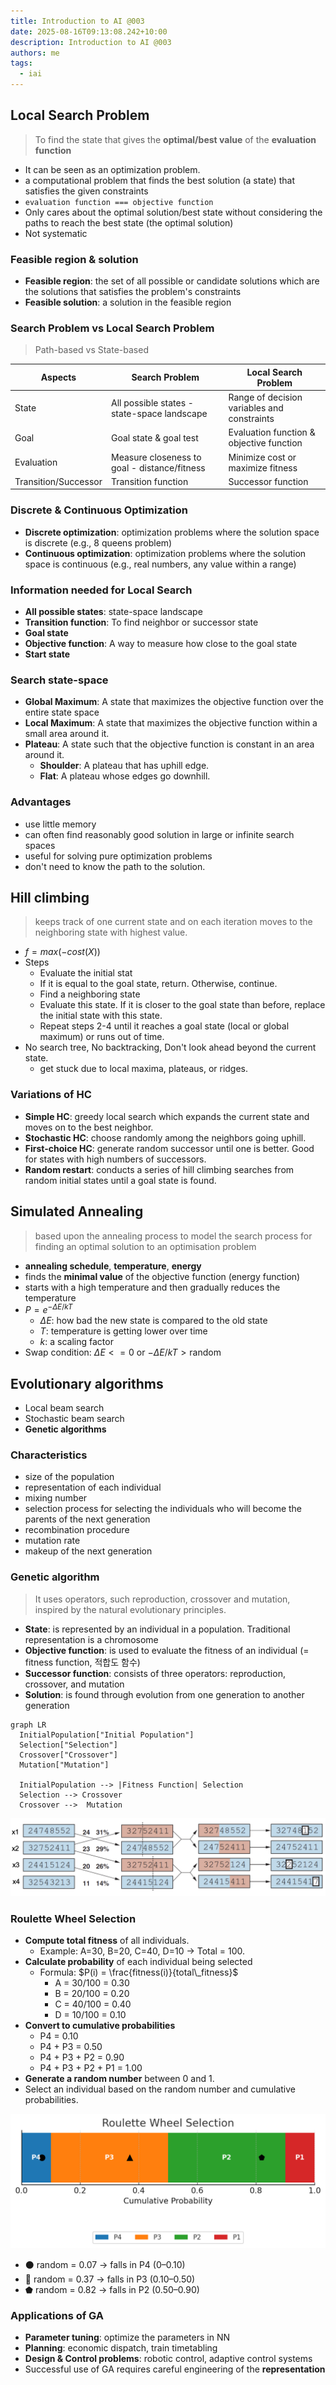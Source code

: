 ```yaml
---
title: Introduction to AI @003
date: 2025-08-16T09:13:08.242+10:00
description: Introduction to AI @003
authors: me
tags:
  - iai
---
```


## Local Search Problem

> To find the state that gives the **optimal/best value** of the **evaluation function**

- It can be seen as an optimization problem.
- a computational problem that finds the best solution (a state) that satisfies the given constraints
- `evaluation function === objective function`
- Only cares about the optimal solution/best state without considering the paths to reach the best state (the optimal solution)
- Not systematic

### Feasible region & solution

- **Feasible region**: the set of all possible or candidate solutions which are the solutions that satisfies the problem's constraints
- **Feasible solution**: a solution in the feasible region

### Search Problem vs Local Search Problem

> Path-based vs State-based

| Aspects | Search Problem | Local Search Problem |
| --- | --- | --- |
| State | All possible states - state-space landscape | Range of decision variables and constraints |
| Goal | Goal state & goal test | Evaluation function & objective function |
| Evaluation | Measure closeness to goal - distance/fitness | Minimize cost or maximize fitness |
| Transition/Successor | Transition function | Successor function |

### Discrete & Continuous Optimization

- **Discrete optimization**: optimization problems where the solution space is discrete (e.g., 8 queens problem)
- **Continuous optimization**: optimization problems where the solution space is continuous (e.g., real numbers, any value within a range)

### Information needed for Local Search

- **All possible states**: state-space landscape
- **Transition function**: To find neighbor or successor state
- **Goal state**
- **Objective function**: A way to measure how close to the goal state
- **Start state**

### Search state-space

- **Global Maximum**: A state that maximizes the objective function over the entire state space
- **Local Maximum**: A state that maximizes the objective function within a small area around it.
- **Plateau**: A state such that the objective function is constant in an area around it.
  - **Shoulder**: A plateau that has uphill edge.
  - **Flat**: A plateau whose edges go downhill.

### Advantages

- use little memory
- can often find reasonably good solution in large or infinite search spaces
- useful for solving pure optimization problems
- don't need to know the path to the solution.

## Hill climbing

> keeps track of one current state and on each iteration moves to the neighboring state with highest value.

- $f = max(-cost(X))$
- Steps
  - Evaluate the initial stat
  - If it is equal to the goal state, return. Otherwise, continue.
  - Find a neighboring state
  - Evaluate this state. If it is closer to the goal state than before, replace the initial state with this state.
  - Repeat steps 2-4 until it reaches a goal state (local or global maximum) or runs out of time.
- No search tree, No backtracking, Don't look ahead beyond the current state.
  - get stuck due to local maxima, plateaus, or ridges.

### Variations of HC

- **Simple HC**: greedy local search which expands the current state and moves on to the best neighbor.
- **Stochastic HC**: choose randomly among the neighbors going uphill.
- **First-choice HC**: generate random successor until one is better. Good for states with high numbers of successors.
- **Random restart**: conducts a series of hill climbing searches from random initial states until a goal state is found.

## Simulated Annealing

> based upon the annealing process to model the search process for finding an optimal solution to an optimisation problem

- **annealing schedule**, **temperature**, **energy**
- finds the **minimal value** of the objective function (energy function)
- starts with a high temperature and then gradually reduces the temperature
- $P = e^{-\Delta E / kT}$
  - $\Delta E$: how bad the new state is compared to the old state
  - $T$: temperature is getting lower over time
  - $k$: a scaling factor
- Swap condition: $\Delta E <= 0$ or ${-\Delta E / kT} > \text{random}$

## Evolutionary algorithms

- Local beam search
- Stochastic beam search
- **Genetic algorithms**

### Characteristics

- size of the population
- representation of each individual
- mixing number
- selection process for selecting the individuals who will become the parents of the next generation
- recombination procedure
- mutation rate
- makeup of the next generation

### Genetic algorithm

> It uses operators, such reproduction, crossover and mutation, inspired by the natural evolutionary principles.

- **State**: is represented by an individual in a population. Traditional representation is a chromosome
- **Objective function**: is used to evaluate the fitness of an individual (= fitness function, 적합도 함수)
- **Successor function**: consists of three operators: reproduction, crossover, and mutation
- **Solution**: is found through evolution from one generation to another generation

```mermaid
graph LR
  InitialPopulation["Initial Population"]
  Selection["Selection"]
  Crossover["Crossover"]
  Mutation["Mutation"]

  InitialPopulation --> |Fitness Function| Selection
  Selection --> Crossover
  Crossover -->  Mutation
```

![Genetic Algorithm](./genetic-algorithm.png)

### Roulette Wheel Selection

- **Compute total fitness** of all individuals.
  - Example: A=30, B=20, C=40, D=10 → Total = 100.
- **Calculate probability** of each individual being selected
  - Formula: $P(i) = \frac{fitness(i)}{total\_fitness}$
    - A = 30/100 = 0.30
    - B = 20/100 = 0.20
    - C = 40/100 = 0.40
    - D = 10/100 = 0.10
- **Convert to cumulative probabilities**
  - P4 = 0.10
  - P4 + P3 = 0.50
  - P4 + P3 + P2 = 0.90
  - P4 + P3 + P2 + P1 = 1.00
- **Generate a random number** between 0 and 1.
- Select an individual based on the random number and cumulative probabilities.

![Roulette Wheel Selection](./roulette-wheel-selection.png)

- ⚫ random = 0.07 → falls in P4 (0–0.10)
- 🔺 random = 0.37 → falls in P3 (0.10–0.50)
- ⬟ random = 0.82 → falls in P2 (0.50–0.90)

### Applications of GA

- **Parameter tuning**: optimize the parameters in NN
- **Planning**: economic dispatch, train timetabling
- **Design & Control problems**: robotic control, adaptive control systems
- Successful use of GA requires careful engineering of the **representation**
